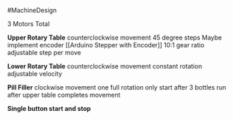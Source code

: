 #MachineDesign

3 Motors Total

**Upper Rotary Table**
	counterclockwise movement
	45 degree steps
	Maybe implement encoder [[Arduino Stepper with Encoder]]
	10:1 gear ratio
	adjustable step per move

**Lower Rotary Table**
	counterclockwise movement
	constant rotation
	adjustable velocity

**Pill Filler**
	clockwise movement
	one full rotation
	only start after 3 bottles 
	run after upper table completes movement

**Single button start and stop**